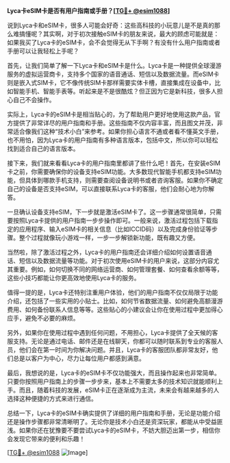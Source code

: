 **Lyca卡eSIM卡是否有用户指南或手册？[[TG💪+ @esim1088](https://t.me/s/esim1088)]**

说到Lyca卡和eSIM卡，很多人可能会好奇：这些高科技的小玩意儿是不是真的那么难搞懂呢？其实啊，对于初次接触eSIM卡的朋友来说，最大的顾虑可能就是：如果我买了Lyca卡的eSIM卡，会不会觉得无从下手啊？有没有什么用户指南或者手册可以让我轻松上手呢？

首先，让我们简单了解一下Lyca卡和eSIM卡是什么。Lyca卡是一种提供全球漫游服务的虚拟运营商卡，支持多个国家的语音通话、短信以及数据流量。而eSIM卡则是嵌入式SIM卡，它不像传统SIM卡那样需要实体卡槽，直接集成在设备中，比如智能手机、智能手表等。听起来是不是很酷炫？但正因为它是新科技，很多人担心自己不会操作。

实际上，Lyca卡的eSIM卡是相当贴心的，为了帮助用户更好地使用这款产品，官方提供了非常详尽的用户指南和手册。这些指南不仅内容丰富，而且图文并茂，非常适合像我们这种“技术小白”来参考。如果你担心语言不通或者看不懂英文手册，也不用怕，因为Lyca卡的用户指南有多种语言版本，包括中文，所以你可以轻松找到适合自己的语言版本。

接下来，我们就来看看Lyca卡的用户指南里都讲了些什么吧！首先，在安装eSIM卡之前，你需要确保你的设备支持eSIM功能。大多数现代智能手机都支持eSIM功能，但具体到哪款手机支持，则需要查阅设备说明书或者咨询客服。如果你不确定自己的设备是否支持eSIM，可以直接联系Lyca卡的客服，他们会耐心地为你解答。

一旦确认设备支持eSIM，下一步就是激活eSIM卡了。这一步骤通常很简单，只需要按照Lyca卡提供的用户指南一步步操作即可。一般来说，激活过程包括下载指定的应用程序、输入eSIM卡的相关信息（比如ICCID码）以及完成身份验证等步骤。整个过程就像玩小游戏一样，一步一步解锁新功能，既有趣又方便。

当然啦，除了激活过程之外，Lyca卡的用户指南还会详细介绍如何设置语音通话、短信以及数据流量等功能。对于初次使用eSIM卡的用户来说，这部分内容尤其重要。例如，如何切换不同的网络运营商、如何管理套餐、如何查看余额等等，这些小技巧都能让你更高效地使用Lyca卡的服务。

值得一提的是，Lyca卡还特别注重用户体验，他们的用户指南不仅仅局限于功能介绍，还包括了一些实用的小贴士。比如，如何节省数据流量、如何避免高额漫游费用、如何备份联系人信息等等。这些贴心的小建议会让你在使用过程中更加得心应手，避免不必要的麻烦。

另外，如果你在使用过程中遇到任何问题，不用担心，Lyca卡提供了全天候的客服支持。无论是通过电话、邮件还是在线聊天，你都可以随时联系到专业的客服人员，他们会在第一时间为你解决问题。并且，Lyca卡的客服团队都非常友好，他们总是以客户为中心，尽力让每位用户都感到满意。

最后，我想说的是，Lyca卡的eSIM卡不仅功能强大，而且操作起来也非常简单。只要你按照用户指南上的步骤一步步来，基本上不需要太多的技术知识就能顺利上手。而且，随着科技的发展，eSIM卡正在逐渐成为主流，未来会有越来越多的人选择这种便捷的方式来进行通信。

总结一下，Lyca卡的eSIM卡确实提供了详细的用户指南和手册，无论是功能介绍还是操作步骤都非常清晰明了。无论你是技术小白还是资深玩家，都能从中受益匪浅。如果你还在犹豫要不要尝试Lyca卡的eSIM卡，不妨大胆迈出第一步，相信你会发现它带来的便利和乐趣！

[[TG💪+ @esim1088](https://t.me/s/esim1088) ![Image](https://i.postimg.cc/4NQfJmqS/Snipaste-2025-05-13-00-14-12.png)]